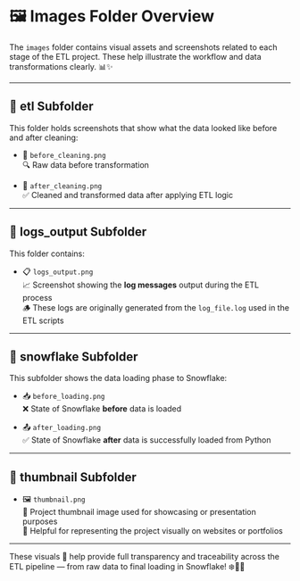 # 🖼️ Images Folder Overview

The `images` folder contains visual assets and screenshots related to each stage of the ETL project. These help illustrate the workflow and data transformations clearly. 📊✨

---

## 📁 etl Subfolder

This folder holds screenshots that show what the data looked like before and after cleaning:

- 🧼 `before_cleaning.png`  
  🔍 Raw data before transformation

- 🧽 `after_cleaning.png`  
  ✅ Cleaned and transformed data after applying ETL logic

---

## 📁 logs_output Subfolder

This folder contains:

- 📋 `logs_output.png`  
  📈 Screenshot showing the **log messages** output during the ETL process  
  🪵 These logs are originally generated from the `log_file.log` used in the ETL scripts

---

## 📁 snowflake Subfolder

This subfolder shows the data loading phase to Snowflake:

- 📥 `before_loading.png`  
  ❌ State of Snowflake **before** data is loaded

- 📤 `after_loading.png`  
  ✅ State of Snowflake **after** data is successfully loaded from Python

---

## 📁 thumbnail Subfolder

- 🖼️ `thumbnail.png`  
  🧩 Project thumbnail image used for showcasing or presentation purposes  
  🎨 Helpful for representing the project visually on websites or portfolios

---

These visuals 📸 help provide full transparency and traceability across the ETL pipeline — from raw data to final loading in Snowflake! ❄️🔁🚀
